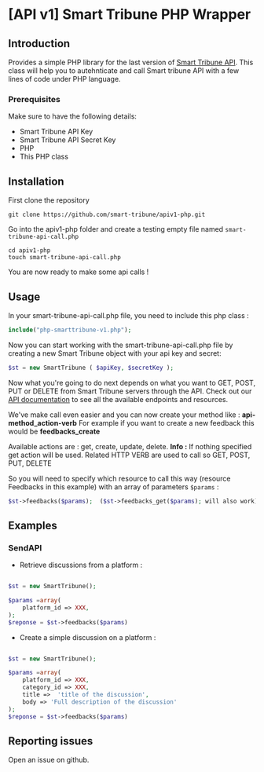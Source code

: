 # [API v1] Smart Tribune PHP Wrapper

## Introduction

Provides a simple PHP library for the last version of [Smart Tribune API](https://www.smart-tribune.com/developpeurs-documentation-ressources/api/).
This class will help you to autehnticate and call Smart tribune API with a few lines of code under PHP language.

### Prerequisites

Make sure to have the following details:
* Smart Tribune API Key
* Smart Tribune API Secret Key
* PHP
* This PHP class

## Installation

First clone the repository
```
git clone https://github.com/smart-tribune/apiv1-php.git
```

Go into the apiv1-php folder and create a testing empty file named ```smart-tribune-api-call.php```
```
cd apiv1-php
touch smart-tribune-api-call.php
```

You are now ready to make some api calls !

## Usage

In your smart-tribune-api-call.php file, you need to include this php class :

```php
include("php-smarttribune-v1.php");
```

Now you can start working with the smart-tribune-api-call.php file by creating a new Smart Tribune object with your api key and secret:
```php
$st = new SmartTribune ( $apiKey, $secretKey );
```

Now what you're going to do next depends on what you want to GET, POST, PUT or DELETE from Smart Tribune servers through the API.
Check out our [API documentation](https://www.smart-tribune.com/developpeurs-documentation-ressources/api/) to see all the available endpoints and resources.

We've make call even easier and you can now create your method like : **api-method_action-verb**
For example if you want to create a new feedback this would be **feedbacks_create**

Available actions are : get, create, update, delete. 
**Info :** If nothing specified get action will be used. 
Related HTTP VERB are used to call so GET, POST, PUT, DELETE


So you will need to specify which resource to call this way (resource Feedbacks in this example) with an array of parameters ```$params``` :
```php
$st->feedbacks($params);  ($st->feedbacks_get($params); will also work)
```

## Examples

### SendAPI

- Retrieve discussions from a platform :
```php

$st = new SmartTribune();

$params =array(
    platform_id => XXX,
);
$reponse = $st->feedbacks($params)

```

- Create a simple discussion on a platform :
```php

$st = new SmartTribune();

$params =array(
  	platform_id => XXX,
  	category_id => XXX,
  	title =>  'title of the discussion',
  	body => 'Full description of the discussion'
);
$reponse = $st->feedbacks($params)

```

## Reporting issues

Open an issue on github.
